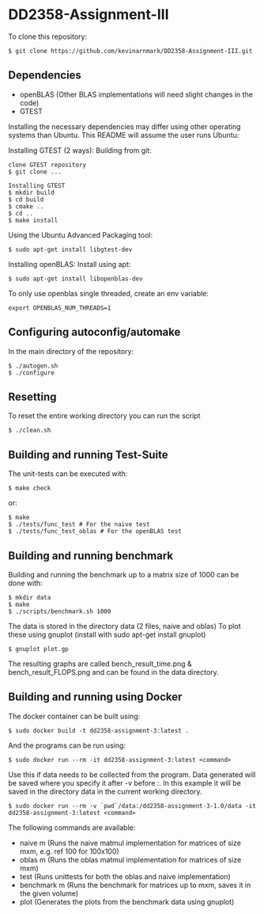# DD2358-Assignment-III
To clone this repository:
```
$ git clone https://github.com/kevinarnmark/DD2358-Assignment-III.git
```

## Dependencies
* openBLAS (Other BLAS implementations will need slight changes in the code)
* GTEST

Installing the necessary dependencies may differ using other operating systems than Ubuntu. This README will assume the user runs Ubuntu:

Installing GTEST (2 ways):
Building from git:
```
clone GTEST repository
$ git clone ...

Installing GTEST
$ mkdir build
$ cd build
$ cmake ..
$ cd ..
$ make install
```


Using the Ubuntu Advanced Packaging tool:
```
$ sudo apt-get install libgtest-dev
```

Installing openBLAS:
Install using apt:
```
$ sudo apt-get install libopenblas-dev
```
To only use openblas single threaded, create an env variable:
```
export OPENBLAS_NUM_THREADS=1
```
## Configuring autoconfig/automake
In the main directory of the repository:
```
$ ./autogen.sh
$ ./configure
```
## Resetting
To reset the entire working directory you can run the script
```
$ ./clean.sh 
```

## Building and running Test-Suite
The unit-tests can be executed with:
```
$ make check
```
or:
```
$ make
$ ./tests/func_test # For the naive test
$ ./tests/func_test_oblas # For the openBLAS test
```

## Building and running benchmark
Building and running the benchmark up to a matrix size of 1000 can be done with:
```
$ mkdir data
$ make
$ ./scripts/benchmark.sh 1000
```
The data is stored in the directory data (2 files, naive and oblas)
To plot these using gnuplot (install with sudo apt-get install gnuplot) 
```
$ gnuplot plot.gp
```
The resulting graphs are called bench_result_time.png & bench_result_FLOPS.png and can be found in the data directory.

## Building and running using Docker
The docker container can be built using:
```
$ sudo docker build -t dd2358-assignment-3:latest .
```
And the programs can be run using:
```
$ sudo docker run --rm -it dd2358-assignment-3:latest <command>
```

Use this if data needs to be collected from the program. Data generated will be saved where you specify it after -v before :. In this example it will be saved in the directory data in the current working directory.
```
$ sudo docker run --rm -v `pwd`/data:/dd2358-assignment-3-1.0/data -it dd2358-assignment-3:latest <command>
```
The following commands are available:
* naive m (Runs the naive matmul implementation for matrices of size mxm, e.g. ref 100 for 100x100)
* oblas m (Runs the oblas matmul implementation for matrices of size mxm)
* test (Runs unittests for both the oblas and naive implementation)
* benchmark m (Runs the benchmark for matrices up to mxm, saves it in the given volume)
* plot (Generates the plots from the benchmark data using gnuplot)
